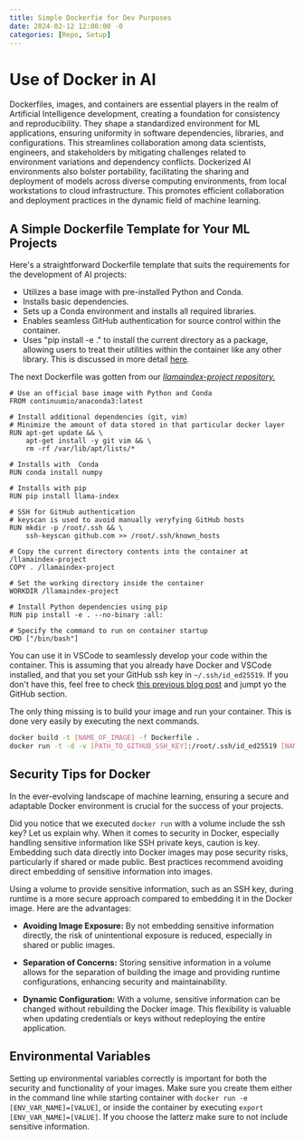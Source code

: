 ```yaml
---
title: Simple Dockerfie for Dev Purposes
date: 2024-02-12 12:00:00 -0
categories: [Repo, Setup]
---
```

# Use of Docker in AI

Dockerfiles, images, and containers are essential players in the realm of Artificial Intelligence development, creating a foundation for consistency and reproducibility. They shape a standardized environment for ML applications, ensuring uniformity in software dependencies, libraries, and configurations. This streamlines collaboration among data scientists, engineers, and stakeholders by mitigating challenges related to environment variations and dependency conflicts. Dockerized AI environments also bolster portability, facilitating the sharing and deployment of models across diverse computing environments, from local workstations to cloud infrastructure. This promotes efficient collaboration and deployment practices in the dynamic field of machine learning.

## A Simple Dockerfile Template for Your ML Projects

Here's a straightforward Dockerfile template that suits the requirements for the development of AI projects:

- Utilizes a base image with pre-installed Python and Conda.
- Installs basic dependencies.
- Sets up a Conda environment and installs all required libraries.
- Enables seamless GitHub authentication for source control within the container.
- Uses "pip install -e ." to install the current directory as a package, allowing users to treat their utilities within the container like any other library. This is discussed in more detail [here](https://www.raspberrypi.com/documentation/computers/remote-access.html).

The next Dockerfile was gotten from our [*llamaindex-project repository.*](https://github.com/bubl-ai/llamaindex-project/blob/main/docker)

```
# Use an official base image with Python and Conda
FROM continuumio/anaconda3:latest

# Install additional dependencies (git, vim)
# Minimize the amount of data stored in that particular docker layer
RUN apt-get update && \
    apt-get install -y git vim && \
    rm -rf /var/lib/apt/lists/*

# Installs with  Conda
RUN conda install numpy

# Installs with pip
RUN pip install llama-index

# SSH for GitHub authentication
# keyscan is used to avoid manually veryfying GitHub hosts
RUN mkdir -p /root/.ssh && \
    ssh-keyscan github.com >> /root/.ssh/known_hosts

# Copy the current directory contents into the container at /llamaindex-project
COPY . /llamaindex-project

# Set the working directory inside the container
WORKDIR /llamaindex-project

# Install Python dependencies using pip
RUN pip install -e . --no-binary :all:

# Specify the command to run on container startup
CMD ["/bin/bash"]
```

You can use it in VSCode to seamlessly develop your code within the container.
This is assuming that you already have Docker and VSCode installed, and that you set your GitHub ssh key in `~/.ssh/id_ed25519`. If you don't have this, feel free to check [this previous blog post](https://bubl-ai.com/posts/Raspberry-Pi-Setup/) and jumpt yo the GitHub section.

The only thing missing is to build your image and run your container. This is done very easily by executing the next commands.
```bash
docker build -t [NAME_OF_IMAGE] -f Dockerfile .
docker run -t -d -v [PATH_TO_GITHUB_SSH_KEY]:/root/.ssh/id_ed25519 [NAME_OF_IMAGE] /bin/bash
```

## Security Tips for Docker

In the ever-evolving landscape of machine learning, ensuring a secure and adaptable Docker environment is crucial for the success of your projects.

Did you notice that we executed `docker run` with a volume include the ssh key? Let us explain why. When it comes to security in Docker, especially handling sensitive information like SSH private keys, caution is key. Embedding such data directly into Docker images may pose security risks, particularly if shared or made public. Best practices recommend avoiding direct embedding of sensitive information into images.

Using a volume to provide sensitive information, such as an SSH key, during runtime is a more secure approach compared to embedding it in the Docker image. Here are the advantages:

- **Avoiding Image Exposure:** By not embedding sensitive information directly, the risk of unintentional exposure is reduced, especially in shared or public images.

- **Separation of Concerns:** Storing sensitive information in a volume allows for the separation of building the image and providing runtime configurations, enhancing security and maintainability.

- **Dynamic Configuration:** With a volume, sensitive information can be changed without rebuilding the Docker image. This flexibility is valuable when updating credentials or keys without redeploying the entire application.

## Environmental Variables
Setting up environmental variables correctly is important for both the security and functionality of your images. Make sure you create them either in the command line while starting container with `docker run -e [ENV_VAR_NAME]=[VALUE]`, or inside the container by executing `export [ENV_VAR_NAME]=[VALUE]`. If you choose the latterz make sure to not include sensitive information.
